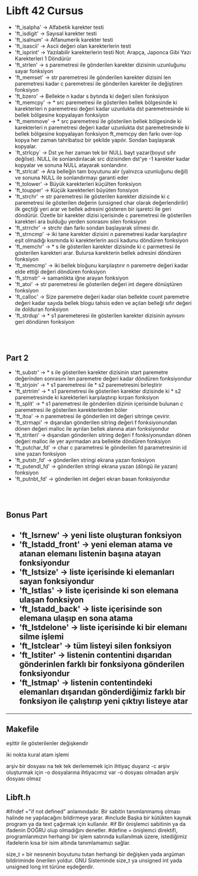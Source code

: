 <h1 aling="center">Libft 42 Cursus</h1>
<ul>
<li>'ft_isalpha' -> Alfabetik karekter testi </li>
<li>'ft_isdigit' -> Sayısal karekter testi</li>
<li>'ft_isalnum' -> Alfanumerik karekter testi</li>
<li>'ft_isascii' -> Ascii değeri olan karekterlerin testi</li>
<li>'ft_isprint' -> Yazılabilir karekterlerin testi Not: Arapça, Japonca Gibi Yazı Karekterleri 1 Döndürür</li>
<li>'ft_strlen' -> s paremetresi ile gönderilen karekter dizisinin uzunluğunu sayar fonksiyon</li>
<li>'ft_memset' -> str paremetresi ile gönderilen karekter dizisini len paremetresi kadar c paremetresi ile gönderilen karekter ile değiştiren fonksiyon</li>
<li>'ft_bzero' -> Bellekte n kadar s bytında ki değeri silen fonksiyon</li>
<li>'ft_memcpy' -> * src paremetresi ile gösterilen bellek bölgesinde ki karekterleri n paremetresi değeri kadar uzunlukta dst paremetresinde ki bellek bölgesine kopyalayan fonksiyon</li>
<li>'ft_memmove' -> * src paremetresi ile gösterilen bellek bölgesinde ki karekterleri n paremetresi değeri kadar uzunlukta dst paremetresinde ki bellek bölgesine kopyalayan fonksiyon ft_memcpy den farkı over-lop kopya her zaman tahribatsız bir şekilde yapılır. Sondan başlayarak kopyalar. </li>
<li>`ft_strlcpy` -> Dst ye her zaman tek bir NULL bayt yazar(boyut sıfır değilse). NULL ile sonlandırılacak src dizisinden dst'ye -1 karekter kadar kopyalar ve sonuna NULL atayarak sonlandırır.</li>
<li> 'ft_strlcat' -> Ara belleğin tam boyutunu alır (yalnızca uzunluğunu değil) ve sonuna NULL ile sonlandırmayı garanti eder</li>
<li> 'ft_tolower' -> Büyük karekterleri küçülten fonksiyon </li>
<li> 'ft_toupper' -> Küçük karekterleri büyüten fonsiyon </li>
<li> 'ft_strchr' -> str paremetresi ile gösterilen karekter dizisinde ki c paremetresi ile gösterilen değerin (unsigned char olarak değerlendirilir) ilk geçtiği yeri arar ve bellek adresini gösteren bir işaretci ile geri döndürür. Özetle bir karekter dizisi içerisinde c paremetresi ile gösterilen karekteri ara bulduğu yerden sonrasını silen fonksiyon </li>
<li>'ft_strrchr' -> strchr dan farkı sondan başlayarak silmesi dir. </li>
<li> 'ft_strncmp' -> iki tane karekter dizisini n paremetresi kadar karşılaştırır eşit olmadığı kısmında ki karekterlerin ascii kadunu döndüren fonksiyon </li>
<li> 'ft_memchr' -> * s ile gösterilen karekter dizisinde ki c parmetresi ile gösterilen karekteri arar. Bulursa karekterin bellek adresini döndüren fonksiyon</li>
<li> 'ft_memcmp' -> iki bellek bloğunu karşılaştırır n paremetre değeri kadar elde ettiği değeri döndüren fonksiyon</li>
<li> 'ft_strnstr' -> samanlıkta iğne arayan fonksiyon</li>
<li> 'ft_atoi' -> str paremetresi ile gösterilen değeri int degere dönüştüren fonksiyon</li>
<li> 'ft_calloc' -> Size paremetre değeri kadar olan bellekte count paremetre değeri kadar sayıda bellek blogu tahsis eden ve açılan belleği sıfır değeri ile dolduran fonksiyon</li>
<li> 'ft_strdup' -> * s1 paremeteresi ile gösterilen karekter dizisinin aynısını geri döndüren fonksiyon</li>
</ul>
<br><br>

<h2>Part 2</h2> 
<ul>
<li>'ft_substr' -> * s ile gösterilen karekter dizisinin start paremetre değerinden sonrasını len paremetre değeri kadar döndüren fonksiyondur</li>
<li> 'ft_strjoin' -> * s1 paremetresi ile * s2 paremetresini birleştirir</li>
<li> 'ft_strtrim' -> * s1 paremetresi ile gösterilen karekter dizisinde ki * s2 paremetresinde ki karekterleri karşılaştırıp kırpan fonksiyon </li>
<li> 'ft_split' -> * s1 paremetresi ile gönderilen dizinin içerisinde bulunan c paremetresi ile gösterilen karekterlerden böler</li>
<li> 'ft_itoa' -> n paremetresi ile gönderilen int değeri sitringe çevirir.</li>
<li> 'ft_strmapi' -> dışarıdan gönderilen sitring değeri f fonksiyonundan dönen değeri malloc ile ayrılan bellek alanına atan fonksiyondur</li>
<li> 'ft_striteri' -> dışarıdan gönderilen sitring değeri f fonksiyonundan dönen değeri malloc ile yer ayırmadan ara bellekte döndüren fonksiyon</li>
<li> 'ft_putchar_fd' -> char c parametresi le gönderilen fd parametresinin id sine yazan fonksiyon</li>
<li> 'ft_putstr_fd' -> gönderilen stringi ekrana yazan fonksiyon</li>
<li> 'ft_putendl_fd' -> gönderilen stringi ekrana yazan (döngü ile yazan) fonksiyon</li>
<li> 'ft_putnbt_fd' -> gönderilen int değeri ekran basan fonksiyondur</li>
</ul>  
<br><br>
  
<h2>Bonus Part<h2>  
<ul>
<li>'ft_lsrnew' -> yeni liste oluşturan fonksiyon</li>
<li>'ft_lstadd_front' -> yeni eleman atama ve atanan elemanı listenin başına atayan fonksiyondur</li> 
<li> 'ft_lstsize' -> liste içerisinde ki elemanları sayan fonksiyondur</li>
<li> 'ft_lstlas' -> liste içerisinde ki son elemana ulaşan fonksiyon</li>
<li> 'ft_lstadd_back' -> liste içerisinde son elemana ulaşıp en sona atama</li>
<li> 'ft_lstdelone' -> liste içerisinde ki bir elemanı silme işlemi </li>
<li> 'ft_lstclear' -> tüm listeyi silen fonksiyon</li>
<li>'ft_lstiter' -> listenin contentini dışarıdan gönderinlen farklı bir fonksiyona gönderilen fonksiyondur</li>
<li>'ft_lstmap' -> listenin contentindeki elemanları dışarıdan gönderdiğimiz farklı bir fonksiyon ile çalıştırıp yeni çıktıyı listeye atar</li>
</ul> 
  
  <hr>
  
  <h2>Makefile</h2>
  
  <p> eşittir ile gösterilenler değişkendir </p>
  <p>iki nokta kural atam işlemi </p>
  arşiv bir dosyası na tek tek derlememek için ihtiyaç duyarız 
  -c arşiv oluşturmak için -o dosyalarına ihtiyacımız var 
  -o dosyası olmadan arşiv dosyası olmaz 
  
  <h2>Libft.h</h2>
  
  #ifndef ="if not defined" anlamındadır. Bir sabitin tanımlanmamış olması halinde ne yapılacağını bildirmeye yarar. #include Başka bir kütükten kaynak program ya da text çağırmak için kullanılır. #if Bir önişlemci sabitinin ya da ifadenin DOĞRU olup olmadığını denetler. 
  #define = önişlemci direktifi, programlarımızın herhangi bir işlem satırında kullanılmak üzere, istediğimiz ifadelerin kısa bir isim altında tanımlamamızı sağlar. 

size_t = bir nesnenin boyutunu tutan herhangi bir değişken yada argüman bildiriminde önerilen yoldur. 
GNU Sisteminde size_t ya unsigned int yada unsigned long int türüne eşdeğerdir. 

